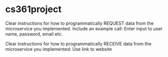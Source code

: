 # cs361project

Clear instructions for how to programmatically REQUEST data from the microservice you implemented. Include an example call:
  Enter input to user name, password, email etc.

Clear instructions for how to programmatically RECEIVE data from the microservice you implemented:
  Use link to website
